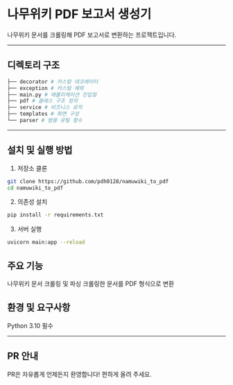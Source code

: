 # 나무위키 PDF 보고서 생성기

나무위키 문서를 크롤링해 PDF 보고서로 변환하는 프로젝트입니다.

---

## 디렉토리 구조
```bash
├── decorator # 커스텀 데코레이터
├── exception # 커스텀 예외
├── main.py # 애플리케이션 진입점
├── pdf # 클래스 구조 정의
├── service # 비즈니스 로직
├── templates # 화면 구성
└── parser # 범용 유틸 함수
```
---

## 설치 및 실행 방법

1. 저장소 클론

```bash
git clone https://github.com/pdh0128/namuwiki_to_pdf
cd namuwiki_to_pdf
```
2. 의존성 설치
```bash
pip install -r requirements.txt
```
3. 서버 실행
```bash
uvicorn main:app --reload
```
## 주요 기능
나무위키 문서 크롤링 및 파싱
크롤링한 문서를 PDF 형식으로 변환

## 환경 및 요구사항
Python 3.10 필수

---
## PR 안내
PR은 자유롭게 언제든지 환영합니다! 편하게 올려 주세요.
